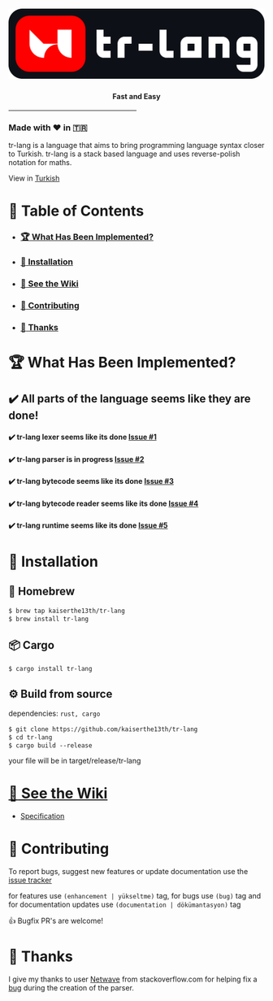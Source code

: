 # ![tr-lang](./img/logo/logo.png)
#### <center>Fast and Easy</center>
<hr style="width: 50%;">

### Made with ❤️ in 🇹🇷

tr-lang is a language that aims to bring programming language syntax closer to Turkish.
tr-lang is a stack based language and uses reverse-polish notation for maths.

View in [Turkish](README-TR.md)

# :triangular_flag_on_post: Table of Contents
- ### [:trophy: What Has Been Implemented?](#trophy-what-has-been-implemented)
- ### [:rocket: Installation](#rocket-installation)
- ### [:book: See the Wiki](#book-see-the-wiki)
- ### [:handshake: Contributing](#handshake-contributing)
- ### [:scroll: Thanks](#scroll-thanks)

# :trophy: What Has Been Implemented?

## ✔️ All parts of the language seems like they are done!

#### ✔️ tr-lang lexer seems like its done [Issue #1](https://github.com/kaiserthe13th/tr-lang/issues/1#issue-1027652152)<br>
#### ✔️ tr-lang parser is in progress [Issue #2](https://github.com/kaiserthe13th/tr-lang/issues/2#issue-1027660436)<br>
#### ✔️ tr-lang bytecode seems like its done [Issue #3](https://github.com/kaiserthe13th/tr-lang/issues/3#issue-1027661753)<br>
#### ✔️ tr-lang bytecode reader seems like its done [Issue #4](https://github.com/kaiserthe13th/tr-lang/issues/4#issue-1027663331)<br>
#### ✔️ tr-lang runtime seems like its done [Issue #5](https://github.com/kaiserthe13th/tr-lang/issues/5#issue-1027665033)<br>

# :rocket: Installation

## :beer: Homebrew
```console
$ brew tap kaiserthe13th/tr-lang
$ brew install tr-lang
```

## :package: Cargo
```console
$ cargo install tr-lang
```

## :gear: Build from source
dependencies: `rust, cargo`

```console
$ git clone https://github.com/kaiserthe13th/tr-lang
$ cd tr-lang
$ cargo build --release
```
your file will be in target/release/tr-lang

# [:book: See the Wiki](https://github.com/kaiserthe13th/tr-lang/wiki)
- [Specification](https://github.com/kaiserthe13th/tr-lang/wiki/Specification-EN)

# :handshake: Contributing
To report bugs, suggest new features or update documentation use the [issue tracker](https://github.com/kaiserthe13th/tr-lang/issues)

for features use <span class="tag">`(enhancement | yükseltme)`</span> tag, for bugs use <span class="tag">`(bug)`</span> tag and for documentation updates use <span class="tag">`(documentation | dökümantasyon)`</span> tag

:+1: Bugfix PR's are welcome!

# :scroll: Thanks

I give my thanks to user [Netwave](https://stackoverflow.com/users/1695172/netwave) from stackoverflow.com for helping fix a [bug](https://stackoverflow.com/questions/69635458/pattern-matching-does-not-allow-me-to-change-values/69636181#69636181) during the creation of the parser.
